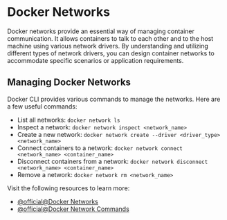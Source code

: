 # Docker Networks

Docker networks provide an essential way of managing container communication. It allows containers to talk to each other and to the host machine using various network drivers. By understanding and utilizing different types of network drivers, you can design container networks to accommodate specific scenarios or application requirements.

## Managing Docker Networks

Docker CLI provides various commands to manage the networks. Here are a few useful commands:

- List all networks: `docker network ls`
- Inspect a network: `docker network inspect <network_name>`
- Create a new network: `docker network create --driver <driver_type> <network_name>`
- Connect containers to a network: `docker network connect <network_name> <container_name>`
- Disconnect containers from a network: `docker network disconnect <network_name> <container_name>`
- Remove a network: `docker network rm <network_name>`

Visit the following resources to learn more:

- [@official@Docker Networks](https://docs.docker.com/network/)
- [@official@Docker Network Commands](https://docs.docker.com/engine/reference/commandline/network/)
